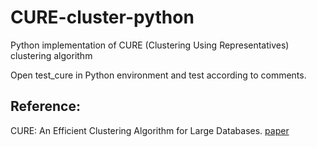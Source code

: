 # CURE-cluster-python

Python implementation of CURE (Clustering Using Representatives) clustering algorithm

Open test_cure in Python environment and test according to comments.

## Reference:
CURE: An Efficient Clustering Algorithm for Large Databases. [paper](https://www.sciencedirect.com/science/article/pii/S0306437901000084)

